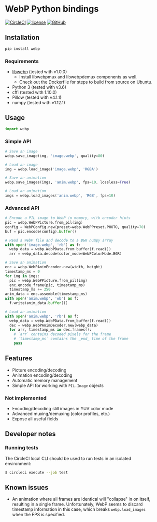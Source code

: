 # WebP Python bindings

[![CircleCI](https://img.shields.io/circleci/project/github/anibali/pywebp.svg)](https://circleci.com/gh/anibali/pywebp)
[![license](https://img.shields.io/github/license/anibali/pywebp.svg)](https://github.com/anibali/pywebp/blob/master/LICENSE)
[![GitHub](https://img.shields.io/badge/github-anibali%2Fpywebp-blue.svg)](https://github.com/anibali/pywebp)

## Installation

```sh
pip install webp
```

### Requirements

* [libwebp](https://github.com/webmproject/libwebp) (tested with v1.0.0)
  - Install libwebpmux and libwebpdemux components as well.
  - Check out the Dockerfile for steps to build from source on Ubuntu.
* Python 3 (tested with v3.6)
* cffi (tested with 1.10.0)
* Pillow (tested with v4.1.1)
* numpy (tested with v1.12.1)

## Usage

```python
import webp
```

### Simple API

```python
# Save an image
webp.save_image(img, 'image.webp', quality=80)

# Load an image
img = webp.load_image('image.webp', 'RGBA')

# Save an animation
webp.save_images(imgs, 'anim.webp', fps=10, lossless=True)

# Load an animation
imgs = webp.load_images('anim.webp', 'RGB', fps=10)
```

### Advanced API

```python
# Encode a PIL image to WebP in memory, with encoder hints
pic = webp.WebPPicture.from_pil(img)
config = WebPConfig.new(preset=webp.WebPPreset.PHOTO, quality=70)
buf = pic.encode(config).buffer()

# Read a WebP file and decode to a BGR numpy array
with open('image.webp', 'rb') as f:
  webp_data = webp.WebPData.from_buffer(f.read())
  arr = webp_data.decode(color_mode=WebPColorMode.BGR)

# Save an animation
enc = webp.WebPAnimEncoder.new(width, height)
timestamp_ms = 0
for img in imgs:
  pic = webp.WebPPicture.from_pil(img)
  enc.encode_frame(pic, timestamp_ms)
  timestamp_ms += 250
anim_data = enc.assemble(timestamp_ms)
with open('anim.webp', 'wb') as f:
  f.write(anim_data.buffer())

# Load an animation
with open('anim.webp', 'rb') as f:
  webp_data = webp.WebPData.from_buffer(f.read())
  dec = webp.WebPAnimDecoder.new(webp_data)
  for arr, timestamp_ms in dec.frames():
    # `arr` contains decoded pixels for the frame
    # `timestamp_ms` contains the _end_ time of the frame
    pass
```

## Features

* Picture encoding/decoding
* Animation encoding/decoding
* Automatic memory management
* Simple API for working with `PIL.Image` objects

### Not implemented

* Encoding/decoding still images in YUV color mode
* Advanced muxing/demuxing (color profiles, etc.)
* Expose all useful fields

## Developer notes

### Running tests

The CircleCI local CLI should be used to run tests in an isolated environment:

```bash
$ circleci execute --job test
```

## Known issues

* An animation where all frames are identical will "collapse" in on itself,
  resulting in a single frame. Unfortunately, WebP seems to discard timestamp
  information in this case, which breaks `webp.load_images` when the FPS
  is specified.
